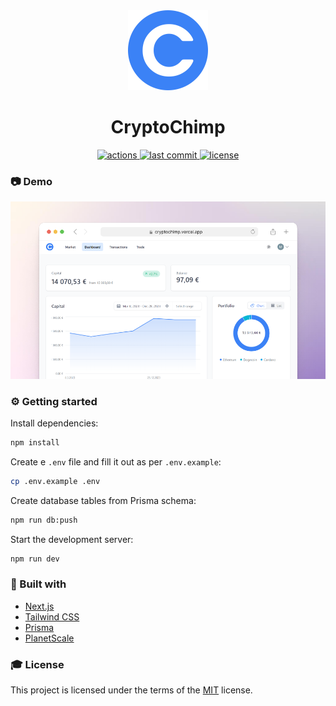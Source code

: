 <div align="center">
  <img src="./public/logo.svg" height="128px" width="128px"/>
  <h1>CryptoChimp</h1>
  <a href="https://github.com/MaximilianHagelstam/cryptochimp/actions">
    <img src="https://github.com/MaximilianHagelstam/cryptochimp/actions/workflows/ci.yml/badge.svg" alt="actions" />
  </a>
  <a href="https://github.com/MaximilianHagelstam/cryptochimp/commits/main">
    <img src="https://img.shields.io/github/last-commit/MaximilianHagelstam/cryptochimp" alt="last commit" />
  </a>
  <a href="https://github.com/MaximilianHagelstam/cryptochimp/blob/main/LICENSE">
    <img src="https://img.shields.io/github/license/MaximilianHagelstam/cryptochimp.svg" alt="license" />
  </a>
</div>

### 📷 Demo

<a href="https://cryptochimp.vercel.app/">
  <img src="screenshot.png" alt="screenshot" width="800"/>
</a>

### ⚙️ Getting started

Install dependencies:

```bash
npm install
```

Create e `.env` file and fill it out as per `.env.example`:

```bash
cp .env.example .env
```

Create database tables from Prisma schema:

```bash
npm run db:push
```

Start the development server:

```bash
npm run dev
```

### 👾 Built with

- [Next.js](https://nextjs.org/)
- [Tailwind CSS](https://tailwindcss.com/)
- [Prisma](https://prisma.io/)
- [PlanetScale](https://planetscale.com/)

### 🎓 License

This project is licensed under the terms of the [MIT](https://choosealicense.com/licenses/mit/) license.
